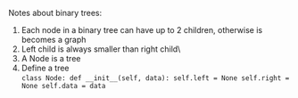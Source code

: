 Notes about binary trees:
1. Each node  in a binary tree can have up to 2 children, otherwise is becomes a graph
2. Left child is always smaller than right child\
3. A Node is a tree
4. Define a tree  
`class Node:
    def __init__(self, data):
        self.left = None
        self.right = None
        self.data = data`